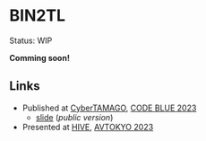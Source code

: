 # BIN2TL
Status: WIP

**Comming soon!**


## Links

* Published at [CyberTAMAGO](https://cybertamago.org/tools.php), [CODE BLUE 2023](https://codeblue.jp/2023/en/)
    * [slide](https://docs.google.com/presentation/d/e/2PACX-1vQ264kCyapBwFq8Qenz3RbXo8d4HKdIFZtbKeO7PVa8wAzv6YPGqVs2MV5KMO5CY9_HOD2MAJgk46ab/pub) (_public version_)
* Presented at [HIVE](https://www.avtokyo.org/avtokyo2023/events#h.8rqipxj196fo), [AVTOKYO 2023](https://www.avtokyo.org/avtokyo2023)
